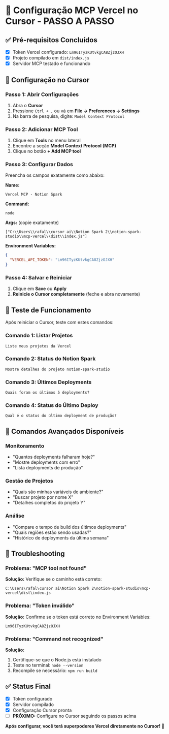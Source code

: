 # 🎯 Configuração MCP Vercel no Cursor - PASSO A PASSO

## ✅ Pré-requisitos Concluídos
- [x] Token Vercel configurado: `Lm96ITyzKUtvkgCA8ZjzOJXH`
- [x] Projeto compilado em `dist/index.js`
- [x] Servidor MCP testado e funcionando

## 🔧 Configuração no Cursor

### Passo 1: Abrir Configurações
1. Abra o **Cursor**
2. Pressione `Ctrl + ,` ou vá em **File → Preferences → Settings**
3. Na barra de pesquisa, digite: `Model Context Protocol`

### Passo 2: Adicionar MCP Tool
1. Clique em **Tools** no menu lateral
2. Encontre a seção **Model Context Protocol (MCP)**
3. Clique no botão **+ Add MCP tool**

### Passo 3: Configurar Dados
Preencha os campos exatamente como abaixo:

**Name:**
```
Vercel MCP - Notion Spark
```

**Command:**
```
node
```

**Args:** (copie exatamente)
```
["C:\\Users\\rafal\\cursor ai\\Notion Spark 2\\notion-spark-studio\\mcp-vercel\\dist\\index.js"]
```

**Environment Variables:**
```json
{
  "VERCEL_API_TOKEN": "Lm96ITyzKUtvkgCA8ZjzOJXH"
}
```

### Passo 4: Salvar e Reiniciar
1. Clique em **Save** ou **Apply**
2. **Reinicie o Cursor completamente** (feche e abra novamente)

## 🧪 Teste de Funcionamento

Após reiniciar o Cursor, teste com estes comandos:

### Comando 1: Listar Projetos
```
Liste meus projetos da Vercel
```

### Comando 2: Status do Notion Spark
```
Mostre detalhes do projeto notion-spark-studio
```

### Comando 3: Últimos Deployments
```
Quais foram os últimos 5 deployments?
```

### Comando 4: Status do Último Deploy
```
Qual é o status do último deployment de produção?
```

## 🎉 Comandos Avançados Disponíveis

### Monitoramento
- "Quantos deployments falharam hoje?"
- "Mostre deployments com erro"
- "Lista deployments de produção"

### Gestão de Projetos
- "Quais são minhas variáveis de ambiente?"
- "Buscar projeto por nome X"
- "Detalhes completos do projeto Y"

### Análise
- "Compare o tempo de build dos últimos deployments"
- "Quais regiões estão sendo usadas?"
- "Histórico de deployments da última semana"

## 🚨 Troubleshooting

### Problema: "MCP tool not found"
**Solução:** Verifique se o caminho está correto:
```
C:\Users\rafal\cursor ai\Notion Spark 2\notion-spark-studio\mcp-vercel\dist\index.js
```

### Problema: "Token inválido"
**Solução:** Confirme se o token está correto no Environment Variables:
```
Lm96ITyzKUtvkgCA8ZjzOJXH
```

### Problema: "Command not recognized"
**Solução:** 
1. Certifique-se que o Node.js está instalado
2. Teste no terminal: `node --version`
3. Recompile se necessário: `npm run build`

## ✅ Status Final
- [x] Token configurado
- [x] Servidor compilado
- [x] Configuração Cursor pronta
- [ ] **PRÓXIMO:** Configure no Cursor seguindo os passos acima

**Após configurar, você terá superpoderes Vercel diretamente no Cursor! 🚀** 